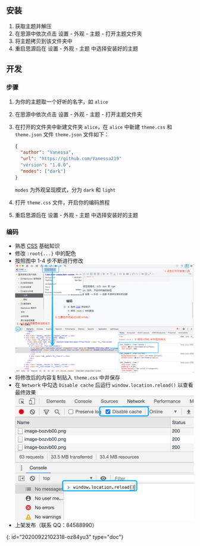 ## 安装

1. 获取主题并解压
2. 在思源中依次点击 设置 - 外观 - 主题 - 打开主题文件夹
3. 将主题拷贝到该文件夹中
4. 重启思源后在 设置 - 外观 - 主题 中选择安装好的主题

## 开发

### 步骤

1. 为你的主题取一个好听的名字，如 `alice`
2. 在思源中依次点击 设置 - 外观 - 主题 - 打开主题文件夹
3. 在打开的文件夹中新建文件夹 `alice`，在 `alice` 中新建 `theme.css` 和 `theme.json` 文件 `theme.json` 文件如下：

   ```json
   {
     "author": "Vanessa",
     "url": "https://github.com/Vanessa219"
     "version": "1.0.0",
     "modes": ["dark"]
   }
   ```

   `modes` 为外观呈现模式，分为 `dark` 和 `light`
4. 打开 `theme.css` 文件，开启你的编码旅程
5. 重启思源后在 设置 - 外观 - 主题 中选择安装好的主题

### 编码

* 熟悉 [CSS](https://developer.mozilla.org/zh-CN/docs/Web/CSS) 基础知识
* 修改 `:root{...}` 中的配色
* 按照图中 1-4 步不断进行修改![image.png](assets/image-bozvb00.png)
* 将修改后的内容复制贴入 `theme.css` 中并保存
* 在 `Network` 中勾选 `Disable cache` 后运行 `window.location.reload()` 以查看最终效果![image.png](assets/image-9b9y2ky.png)
* 上架发布（联系 QQ：84588990）


{: id="20200922102318-oz84yu3" type="doc"}
